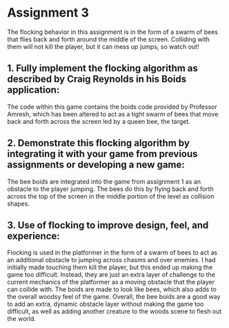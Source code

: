 # Assignment 3 
The flocking behavior in this assignment is in the form of a swarm of bees that flies back and 
forth around the middle of the screen. Colliding with them will not kill the player, but it can 
mess up jumps, so watch out!

## 1. Fully implement the flocking algorithm as described by Craig Reynolds in his Boids application:
The code within this game contains the boids code provided by Professor Amresh, which has been
altered to act as a tight swarm of bees that move back and forth across the screen led by a 
queen bee, the target.

## 2. Demonstrate this flocking algorithm by integrating it with your game from previous assignments or developing a new game:
The bee boids are integrated into the game from assignment 1 as an obstacle to the player jumping. The bees do this by flying back and forth across the top of the screen in the middle portion of the level as collision shapes.

## 3. Use of flocking to improve design, feel, and experience:
Flocking is used in the platformer in the form of a swarm of bees to act as an additional obstacle to jumping across chasms and over enemies. I had initially made touching them kill the player, but this ended up making the game too difficult. Instead, they are just an extra layer of challenge to the current mechanics of the platformer as a moving obstacle that the player can collide with. The boids are made to look like bees, which also adds to the overall woodsy feel of the game. Overall, the bee boids are a good way to add an extra, dynamic obstacle layer without making the game too difficult, as well as adding another creature to the woods scene to flesh out the world. 
